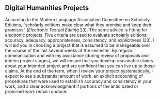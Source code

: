 ﻿
## Digital Humanities Projects

According to the Modern Language Association Committee on Scholarly Editions, “scholarly editions make clear what they promise and keep their promises” (*Electronic Textual Editing* 23). The same advice is fitting for electronic projects. Five criteria are used to evaluate scholarly editions: accuracy, adequacy, appropriateness, consistency, and explicitness (23). I will aid you in choosing a project that is assumed to be manageable over the course of the last several weeks of the semester. By regular communication and with my assistance (during review of proposals and interim project stages), we will ensure that you develop reasonable claims about your intended project and are confident that you can live up to those claims. At the end of the term, when I review your project systematically, I expect to see a  substantial amount of work, an explicit accounting of procedures that were used to establish accuracy and consistency in your work, and a clear acknowledgment if portions of the anticipated or promised work remain undone.  


